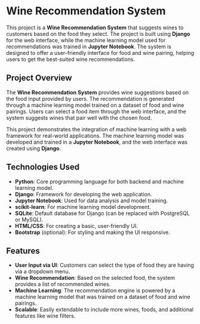 # Wine Recommendation System

This project is a **Wine Recommendation System** that suggests wines to customers based on the food they select. The project is built using **Django** for the web interface, while the machine learning model used for recommendations was trained in **Jupyter Notebook**. The system is designed to offer a user-friendly interface for food and wine pairing, helping users to get the best-suited wine recommendations.


## Project Overview
The **Wine Recommendation System** provides wine suggestions based on the food input provided by users. The recommendation is generated through a machine learning model trained on a dataset of food and wine pairings. Users can select a food item through the web interface, and the system suggests wines that pair well with the chosen food.

This project demonstrates the integration of machine learning with a web framework for real-world applications. The machine learning model was developed and trained in a **Jupyter Notebook**, and the web interface was created using **Django**.

## Technologies Used
- **Python**: Core programming language for both backend and machine learning model.
- **Django**: Framework for developing the web application.
- **Jupyter Notebook**: Used for data analysis and model training.
- **scikit-learn**: For machine learning model development.
- **SQLite**: Default database for Django (can be replaced with PostgreSQL or MySQL).
- **HTML/CSS**: For creating a basic, user-friendly UI.
- **Bootstrap** (optional): For styling and making the UI responsive.

## Features
- **User Input via UI**: Customers can select the type of food they are having via a dropdown menu.
- **Wine Recommendation**: Based on the selected food, the system provides a list of recommended wines.
- **Machine Learning**: The recommendation engine is powered by a machine learning model that was trained on a dataset of food and wine pairings.
- **Scalable**: Easily extendable to include more wines, foods, and additional features like wine filters.
  
